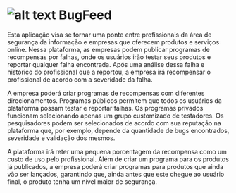 # ![alt text](https://raw.githubusercontent.com/TauanMatos/BugFeed/master/Source/BugFeed/favicon.ico) BugFeed
Esta aplicação visa se tornar uma ponte entre profissionais da área de segurança da informação e empresas que oferecem produtos e 
serviços online. Nessa plataforma, as empresas podem publicar programas de recompensas por falhas, onde os usuários irão testar seus 
produtos e reportar qualquer falha encontrada. Após uma análise dessa falha e histórico do profissional que a reportou, a empresa 
irá recompensar o profissional de acordo com a severidade da falha.

A empresa poderá criar programas de recompensas com diferentes direcionamentos. Programas públicos permitem que todos os usuários da 
plataforma possam testar e reportar falhas. Os programas privados funcionam selecionando apenas um grupo customizado de testadores. 
Os pesquisadores podem ser selecionados de acordo com sua reputação na plataforma que, por exemplo, depende da quantidade de bugs 
encontrados, severidade e validação dos mesmos.

A plataforma irá reter uma pequena porcentagem da recompensa como um custo de uso pelo profissional. Além de criar um programa para os 
produtos já publicados, a empresa poderá criar programas para produtos que ainda vão ser lançados, garantindo que, ainda antes que este 
chegue ao usuário final, o produto tenha um nível maior de segurança.

